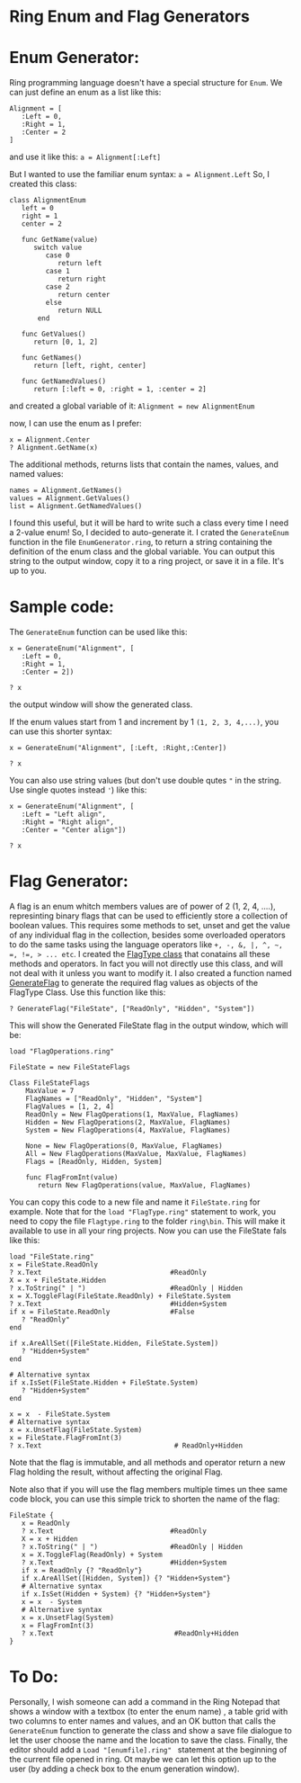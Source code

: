 # Ring Enum and Flag Generators

# Enum Generator:
Ring programming language doesn't have a special structure for `Enum`. We can just define an enum as a list like this:
```ring
Alignment = [
   :Left = 0,
   :Right = 1,
   :Center = 2
]
```

and use it like this:
`a = Alignment[:Left]`

But I wanted to use the familiar enum syntax:
`a = Alignment.Left`
So, I created this class:
```ring
class AlignmentEnum
   left = 0
   right = 1
   center = 2
   
   func GetName(value)
      switch value
         case 0
            return left
         case 1
            return right
         case 2
            return center
         else
            return NULL
       end

   func GetValues()
      return [0, 1, 2]

   func GetNames()
      return [left, right, center]

   func GetNamedValues()
      return [:left = 0, :right = 1, :center = 2]
```

and created a global variable of it:
`Alignment = new AlignmentEnum`

now, I can use the enum as I prefer:
```ring
x = Alignment.Center
? Alignment.GetName(x)
```

The additional methods, returns lists that contain the names, values, and named values:
```ring
names = Alignment.GetNames()
values = Alignment.GetValues()
list = Alignment.GetNamedValues()
```

I found this useful, but it will be hard to write such a class every time I need a 2-value enum!
So, I decided to auto-generate it. I crated the `GenerateEnum` function in the file `EnumGenerator.ring`, to return a string containing the definition of the enum class and the global variable. You can output this string to the output window, copy it to a ring project, or save it in a file. It's up to you.

# Sample code:
The `GenerateEnum` function can be used like this:
```ring
x = GenerateEnum("Alignment", [
   :Left = 0,
   :Right = 1,
   :Center = 2])

? x
```

the output window will show the generated class.

If the enum values start from 1 and increment by 1 `(1, 2, 3, 4,...)`, you can use this shorter syntax:
```ring
x = GenerateEnum("Alignment", [:Left, :Right,:Center])

? x
```

You can also use string values (but don't use double qutes `"` in the string. Use single quotes instead `'`) like this:
```ring
x = GenerateEnum("Alignment", [
   :Left = "Left align",
   :Right = "Right align",
   :Center = "Center align"])

? x
```

# Flag Generator:
A flag is an enum whitch members values are of power of 2 (1, 2, 4, ....), represinting binary flags that can be used to efficiently store a collection of boolean values. This requires some methods to set, unset and get the value of any individual flag in the collection, besides some overloaded operators to do the same tasks using the language operators like `+, -, &, |, ^, ~, =, !=, > ... etc`. I created the [FlagType class](FlagType.bin) that conatains all these methods and operators. In fact you will not directly use this class, and will not deal with it unless you want to modify it.
I also created a function named [GenerateFlag](FlagGenerator.ring) to generate the required flag values as objects of the FlagType Class. Use this function like this:
```ring
? GenerateFlag("FileState", ["ReadOnly", "Hidden", "System"])
```
 This will show the Generated FileState flag in the output window, which will be: 

```ring
load "FlagOperations.ring"

FileState = new FileStateFlags

Class FileStateFlags
    MaxValue = 7
    FlagNames = ["ReadOnly", "Hidden", "System"]
    FlagValues = [1, 2, 4]
    ReadOnly = New FlagOperations(1, MaxValue, FlagNames)
    Hidden = New FlagOperations(2, MaxValue, FlagNames)
    System = New FlagOperations(4, MaxValue, FlagNames)

    None = New FlagOperations(0, MaxValue, FlagNames)
    All = New FlagOperations(MaxValue, MaxValue, FlagNames)
    Flags = [ReadOnly, Hidden, System]
    
    func FlagFromInt(value)
       return New FlagOperations(value, MaxValue, FlagNames)
```

You can copy this code to a new file and name it `FileState.ring` for example. 
Note that for the `load "FlagType.ring"` statement to work, you need to copy the file `Flagtype.ring` to the folder `ring\bin`. This will make it available to use in all your ring projects. 
Now you can use the FileState fals like this:
```ring
load "FileState.ring"
x = FileState.ReadOnly
? x.Text                                #ReadOnly 
X = x + FileState.Hidden
? x.ToString(" | ")                     #ReadOnly | Hidden
x = X.ToggleFlag(FileState.ReadOnly) + FileState.System
? x.Text                                #Hidden+System
if x = FileState.ReadOnly               #False
   ? "ReadOnly"
end

if x.AreAllSet([FileState.Hidden, FileState.System])
   ? "Hidden+System"
end

# Alternative syntax
if x.IsSet(FileState.Hidden + FileState.System)
   ? "Hidden+System"
end

x = x  - FileState.System
# Alternative syntax 
x = x.UnsetFlag(FileState.System)
x = FileState.FlagFromInt(3) 
? x.Text                                 # ReadOnly+Hidden
```

Note that the flag is immutable, and all methods and operator return a new Flag holding the result, without affecting the original Flag.

Note also that if you will use the flag members multiple times un thee same code block, you can use this simple trick to shorten the name of the flag:
```ring
FileState {
   x = ReadOnly
   ? x.Text                             #ReadOnly 
   X = x + Hidden
   ? x.ToString(" | ")                  #ReadOnly | Hidden
   x = X.ToggleFlag(ReadOnly) + System
   ? x.Text                             #Hidden+System
   if x = ReadOnly {? "ReadOnly"}
   if x.AreAllSet([Hidden, System]) {? "Hidden+System"}
   # Alternative syntax
   if x.IsSet(Hidden + System) {? "Hidden+System"}
   x = x  - System
   # Alternative syntax 
   x = x.UnsetFlag(System)
   x = FlagFromInt(3) 
   ? x.Text                              #ReadOnly+Hidden   
}
```

# To Do:
Personally, I wish someone can add a command in the Ring Notepad that shows a window with a textbox (to enter the enum name) , a table grid with two columns to enter names and values, and an OK button that calls the ` GenerateEnum` function to generate the class and show a save file dialogue to let the user choose the name and the location to save the class. Finally, the editor should add a `Load "[enumfile].ring" ` statement at the beginning of the current file opened in ring. Ot maybe we can let this option up to the user (by adding a check box to the enum generation window).

